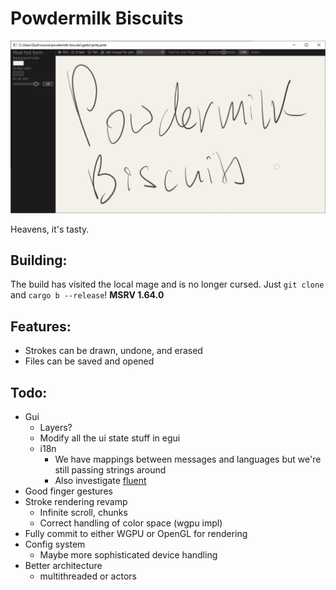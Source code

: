 # Powdermilk Biscuits

![Screenshot of the text "Powdermilk Biscuits" handwritten on a tablet using this program. Each stroke is a different color, and the strokes are rendered with line segments whose stroke width correspond to the pressure of the pen.](pmb.png)

Heavens, it's tasty.

## Building:

The build has visited the local mage and is no longer cursed. Just `git clone` and `cargo b --release`! **MSRV 1.64.0**

## Features:

- Strokes can be drawn, undone, and erased
- Files can be saved and opened

## Todo:

- Gui
  - Layers?
  - Modify all the ui state stuff in egui
  - i18n
    - We have mappings between messages and languages but we're still passing strings around
    - Also investigate [fluent](https://projectfluent.org/)
- Good finger gestures
- Stroke rendering revamp
  - Infinite scroll, chunks
  - Correct handling of color space (wgpu impl)
- Fully commit to either WGPU or OpenGL for rendering
- Config system
  - Maybe more sophisticated device handling
- Better architecture
  - multithreaded or actors
